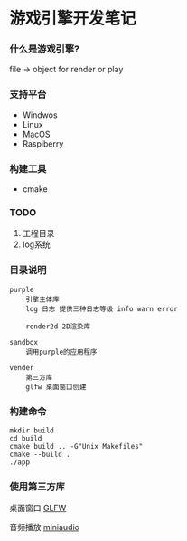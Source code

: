 # 游戏引擎开发笔记

### 什么是游戏引擎?
file -> object for render or play

### 支持平台
- Windwos 
- Linux
- MacOS
- Raspiberry

### 构建工具 
- cmake

### TODO
1. 工程目录
2. log系统

### 目录说明
    purple 
        引擎主体库
        log 日志 提供三种日志等级 info warn error

        render2d 2D渲染库
            
    sandbox 
        调用purple的应用程序

    vender
        第三方库
        glfw 桌面窗口创建
        

### 构建命令

    mkdir build  
    cd build
    cmake build .. -G"Unix Makefiles"
    cmake --build .
    ./app


### 使用第三方库
桌面窗口 [GLFW](https://www.glfw.org/) 

音频播放 [miniaudio](https://miniaud.io/) 



